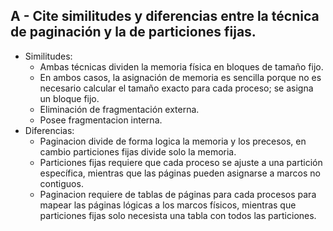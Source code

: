 ## A - Cite similitudes y diferencias entre la técnica de paginación y la  de particiones fijas.  

- Similitudes:
  - Ambas técnicas dividen la memoria física en bloques de tamaño fijo.
  - En ambos casos, la asignación de memoria es sencilla porque no es necesario calcular el tamaño exacto para cada proceso; se asigna un bloque fijo.
  - Eliminación de fragmentación externa.
  - Posee fragmentacion interna.
- Diferencias:
  - Paginacion divide de forma logica la memoria y los precesos, en cambio particiones fijas divide solo la memoria.
  - Particiones fijas requiere que cada proceso se ajuste a una partición específica, mientras que las páginas pueden asignarse a marcos no contiguos.
  - Paginacion requiere de tablas de páginas para cada procesos para mapear las páginas lógicas a los marcos físicos, mientras que particiones fijas solo necesista una tabla con todos las particiones.
